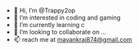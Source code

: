 - 👋 Hi, I’m @Trappy2op
- 👀 I’m interested in coding and gaming 
- 🌱 I’m currently learning c 
- 💞️ I’m looking to collaborate on ...
- 📫 reach me at mayankraj874@gmail.com
